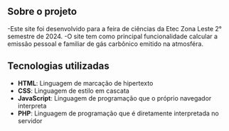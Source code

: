 ## Sobre o projeto
-Este site foi desenvolvido para a feira de ciências da Etec Zona Leste 2° semestre de 2024.
-O site tem como principal funcionalidade calcular a emissão pessoal e familiar de gás carbônico emitido na atmosféra.

## Tecnologias utilizadas
- **HTML**: Linguagem de marcação de hipertexto
- **CSS**: Linguagem de estilo em cascata
- **JavaScript**: Linguagem de programação que o próprio navegador interpreta
- **PHP**: Linguagem de programação que é diretamente interpretada no servidor
